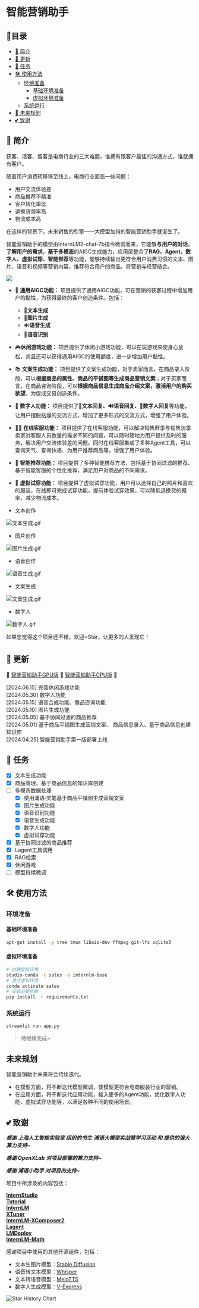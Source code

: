 # 智能营销助手


## 📝目录

- [📖 简介](#-简介)
- [🚀 更新](#-更新)
- [🧾 任务](#-任务)
- [🛠️ 使用方法](#-使用方法)
  - [环境准备](#-环境准备)
    - [基础环境准备](#-基础环境准备)
    - [虚拟环境准备](#-虚拟环境准备)
  - [系统运行](#-系统运行)
- [🧾 未来规划](#-未来规划)
- [💕 致谢](#-致谢)

## 📖 简介

获客、活客、留客是电商行业的三大难题，谁拥有跟客户最佳的沟通方式，谁就拥有客户。

随着用户消费转移移至线上，电商行业面临一些问题：

- 用户交流体验差
- 商品推荐不精准
- 客户转化率低
- 退换货频率高
- 物流成本高

在这样的背景下，未来销售的引擎——大模型加持的智能营销助手就诞生了。

智能营销助手的模型由InternLM2-chat-7b指令微调而来，它能够**与用户的对话**，**了解用户的需求**，**基于多模态**的AIGC生成能力，应用层整合了**RAG、Agent、数字人、虚拟试穿、智能推荐**等功能，能够持续输出更符合用户消费习惯的文本、图片、语音和视频等营销内容，推荐符合用户的商品，将营销与经营结合。

![](statics/docs/image_00.png)

- 🤖 **通用AIGC功能：** 项目提供了通用AIGC功能，可在营销的获客过程中增加用户的黏性，为获得最终的客户创造条件。包括：
  - 📖**文本生成**
  - 🎨**图片生成**
  - 🔊**语音生成**
  - 🎤**语音识别**
- 🎮**休闲游戏功能：** 项目提供了休闲小游戏功能，可以在玩游戏来使身心放松，并且还可以获得通用AIGC的使用额度，进一步增加用户黏性。
- 📚 **文案生成功能：** 项目提供了文案生成功能，对于卖家而言，在商品录入阶段，可以**根据商品的属性、商品的平铺图等生成商品营销文案**；对于买家而言，在商品咨询阶段，可以**根据商品信息生成商品介绍文案，激活用户的购买欲望**，为促成交易创造条件。
- 👩 **数字人功能：** 项目提供了📖**文本回复、🔊语音回复、👩数字人回复**等功能，让用户摆脱枯燥的交流方式，增加了更多形式的交流方式，增强了用户体验。
- 🙋🏻 **在线客服功能：** 项目提供了在线客服功能，可以解决销售旺季与销售淡季卖家对客服人员数量的需求不同的问题，可以随时随地为用户提供及时的服务，解决用户交流体验差的问题。同时在线客服集成了多种Agent工具，可以查询天气、查询快递、为用户推荐商品等，增强了用户体验。
- 💖 **智能推荐功能：** 项目提供了多种智能推荐方法，包括基于协同过滤的推荐、基于智能客服的个性化推荐，满足用户对商品的不同需求。
- 👚 **虚拟试穿功能：** 项目提供了虚拟试穿功能，用户可以选择自己的照片和喜欢的服装，在线即可完成试穿功能，提前体验试穿效果，可以降低退换货的概率，减少物流成本。

- 文本创作

![文本生成.gif](statics/docs/文本生成.gif)

- 图片创作

![图片生成.gif](statics/docs/图片生成.gif)

- 语音创作

![语音生成.gif](statics/docs/语音生成.gif)

- 文案生成

![文案生成.gif](statics/docs/文案生成.gif)

- 数字人

![数字人.gif](statics/docs/数字人.gif)

如果您觉得这个项目还不错，欢迎⭐Star，让更多的人发现它！

## 🚀 更新

🚀 [智能营销助手GPU版](https://openxlab.org.cn/apps/detail/AI-Labs/IntelligentSalesAssistant) 🚀 [智能营销助手CPU版](https://openxlab.org.cn/apps/detail/AI-Labs/IntelligentSalesAssistant-CPU) 🚀  

[2024.06.15] 完善休闲游戏功能  
[2024.05.30] 数字人功能  
[2024.05.15] 语音合成功能、商品咨询功能  
[2024.05.10] 图片生成功能  
[2024.05.05] 基于协同过滤的商品推荐  
[2024.05.01] 基于商品平铺图生成营销文案、 商品信息录入、基于商品信息创建知识库  
[2024.04.25] 智能营销助手第一版部署上线  


## 🧾 任务

- [x] 文本生成功能
- [x] 商品管理、基于商品信息的知识库创建
- [ ] 多模态数据处理
  - [x] 使用浦语·灵笔基于商品平铺图生成营销文案
  - [x] 图片生成功能
  - [x] 语音识别功能
  - [x] 语音生成功能
  - [x] 数字人功能
  - [x] 虚拟试穿功能
- [x] 基于协同过滤的商品推荐
- [x] Lagent工具调用
- [x] RAG检索
- [x] 休闲游戏
- [ ] 模型持续微调

## 🛠️ 使用方法

### 环境准备

#### 基础环境准备

```bash
apt-get install -y tree tmux libaio-dev ffmpeg git-lfs sqlite3
```

#### 虚拟环境准备

```bash
# 创建虚拟环境
studio-conda -t sales -o internlm-base
# 激活虚拟环境
conda activate sales
# 安装必要依赖
pip install -r requirements.txt
```

### 系统运行

```bash
streamlit run app.py
```

> 待继续完成~

## 未来规划

智能营销助手未来将会持续迭代。

- 在模型方面，将不断迭代模型微调，使模型更符合电商服装行业的营销。
- 在应用方面，将不断迭代应用功能，接入更多的Agent功能，优化数字人功能、虚拟试穿功能等，以满足各种不同的使用场景。

## 💕 致谢

***感谢 上海人工智能实验室 组织的书生·浦语大模型实战营学习活动 和 提供的强大算力支持~***

***感谢 OpenXLab 对项目部署的算力支持~***

***感谢 浦语小助手 对项目的支持~***

项目中所涉及的内容包括：

[**InternStudio**](https://studio.intern-ai.org.cn/)  
[**Tutorial**](https://github.com/InternLM/tutorial)  
[**InternLM**](https://github.com/InternLM/InternLM)  
[**XTuner**](https://github.com/InternLM/xtuner)  
[**InternLM-XComposer2**](https://github.com/InternLM/InternLM-XComposer)  
[**Lagent**](https://github.com/InternLM/lagent)  
[**LMDeploy**](https://github.com/InternLM/lmdeploy)  
[**InternLM-Math**](https://github.com/InternLM/InternLM-Math)

感谢项目中使用的其他开源组件，包括：

* 文本生图片模型：[Stable Diffusion](https://github.com/Stability-AI/stablediffusion)
* 语音转文本模型：[Whisper](https://github.com/openai/whisper)
* 文本转语音模型：[MeloTTS](https://github.com/myshell-ai/MeloTTS)
* 数字人生成模型：[V-Express](https://github.com/tencent-ailab/V-Express)

![Star History Chart](https://api.star-history.com/svg?repos=wux-labs/OpenXLab-IntelligentSalesAssistant&type=Date)